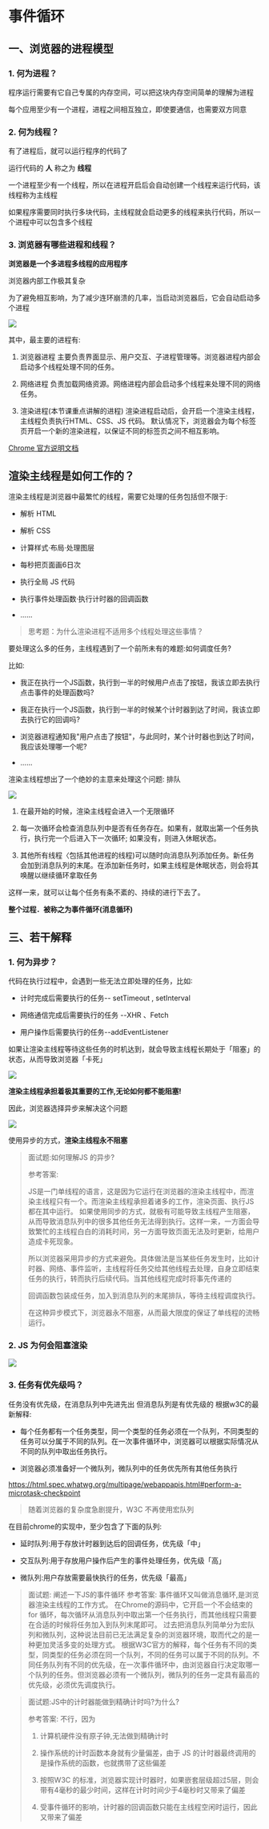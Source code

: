 # 事件循环

## 一、浏览器的进程模型

### 1. 何为进程？

程序运行需要有它自己专属的内存空间，可以把这块内存空间简单的理解为进程

每个应用至少有一个进程，进程之间相互独立，即使要通信，也需要双方同意



### 2. 何为线程？

有了进程后，就可以运行程序的代码了

运行代码的 **人** 称之为 **线程**

一个进程至少有一个线程，所以在进程开启后会自动创建一个线程来运行代码，该线程称为主线程

如果程序需要同时执行多块代码，主线程就会启动更多的线程来执行代码，所以一个进程中可以包含多个线程



### 3. 浏览器有哪些进程和线程？

**浏览器是一个多进程多线程的应用程序**

浏览器内部工作极其复杂

为了避免相互影响，为了减少连环崩溃的几率，当启动浏览器后，它会自动启动多个进程



![](D:\系统默认\桌面\code\Project\k-blog\docs\public\webgl\2023-04-17-16-52-22-image.png)

其中，最主要的进程有:

1. 浏览器进程
   主要负责界面显示、用户交互、子进程管理等。浏览器进程内部会启动多个线程处理不同的任务。

2. 网络进程
   负责加载网络资源。网络进程内部会启动多个线程来处理不同的网络任务。

3. 渲染进程(本节课重点讲解的进程)
   渲染进程启动后，会开启一个渲染主线程，主线程负责执行HTML、CSS、JS 代码。
   默认情况下，浏览器会为每个标签页开启一个新的渲染进程，以保证不同的标签页之间不相互影响。

[Chrome 官方说明文档](https://chromium.googlesource.com/chromium/src/+/main/docs/process_model_and_site_isolation.md#Modes-and-Availability)



## 渲染主线程是如何工作的？

渲染主线程是浏览器中最繁忙的线程，需要它处理的任务包括但不限于:

- 解析 HTML

- 解析 CSS

- 计算样式·布局·处理图层

- 每秒把页面画6日次

- 执行全局 JS 代码

- 执行事件处理函数·执行计时器的回调函数

- ......



> 思考题：为什么渲染进程不适用多个线程处理这些事情？



要处理这么多的任务，主线程遇到了一个前所未有的难题:如何调度任务?


比如:

- 我正在执行一个JS函数，执行到一半的时候用户点击了按钮，我该立即去执行点击事件的处理函数吗?

- 我正在执行一个JS函数，执行到一半的时候某个计时器到达了时间，我该立即去执行它的回调吗?

- 浏览器进程通知我"用户点击了按钮"，与此同时，某个计时器也到达了时间，我应该处理哪一个呢?

- ......



渲染主线程想出了一个绝妙的主意来处理这个问题: 排队



![](D:\系统默认\桌面\code\Project\k-blog\docs\public\webgl\2023-04-17-17-08-10-image.png)

1. 在最开始的时候，渲染主线程会进入一个无限循环

2. 每一次循环会检查消息队列中是否有任务存在。如果有，就取出第一个任务执行，执行完一个后进入下一次循环; 如果没有，则进入休眠状态。

3. 其他所有线程〈包括其他进程的线程)可以随时向消息队列添加任务。新任务会加到消息队列的末尾。在添加新任务时，如果主线程是休眠状态，则会将其唤醒以继续循环拿取任务
   
   

这样一来，就可以让每个任务有条不紊的、持续的进行下去了。


**整个过程．被称之为事件循环(消息循环)**



## 三、若干解释

### 1. 何为异步？

代码在执行过程中，会遇到一些无法立即处理的任务，比如∶



- 计时完成后需要执行的任务-- setTimeout , setInterval

- 网络通信完成后需要执行的任务 --XHR 、Fetch

- 用户操作后需要执行的任务--addEventListener



如果让渲染主线程等待这些任务的时机达到，就会导致主线程长期处于「阻塞」的状态，从而导致浏览器「卡死」



![](D:\系统默认\桌面\code\Project\k-blog\docs\public\webgl\2023-04-17-17-37-01-image.png)

**渲染主线程承担着极其重要的工作,无论如何都不能阻塞!**



因此，浏览器选择异步来解决这个问题



![](D:\系统默认\桌面\code\Project\k-blog\docs\public\webgl\2023-04-17-17-42-38-image.png)



使用异步的方式，**渲染主线程永不阻塞**

> 面试题:如何理解JS 的异步?
> 
> 
> 参考答案:
> 
> 
> JS是一门单线程的语言，这是因为它运行在浏览器的渲染主线程中，而渲染主线程只有一个。而渲染主线程承担着诸多的工作，渲染页面、执行JS都在其中运行。
> 如果使用同步的方式，就极有可能导致主线程产生阻塞，从而导致消息队列中的很多其他任务无法得到执行。这样一来，一方面会导致繁忙的主线程白白的消耗时间，另一方面导致页面无法及时更新，给用户造成卡死现象。
> 
> 
> 所以浏览器采用异步的方式来避免。具体做法是当某些任务发生时，比如计时器、网络、事件监听，主线程将任务交给其他线程去处理，自身立即结束任务的执行，转而执行后续代码。当其他线程完成时将事先传递的
> 
> 
> 回调函数包装成任务，加入到消息队列的末尾排队，等待主线程调度执行。
> 
> 
> 在这种异步模式下，浏览器永不阻塞，从而最大限度的保证了单线程的流畅运行。



### 2. JS 为何会阻塞渲染

![](D:\系统默认\桌面\code\Project\k-blog\docs\public\webgl\2023-04-17-18-39-04-image.png)

### 3. 任务有优先级吗？

任务没有优先级，在消息队列中先进先出
但消息队列是有优先级的
根据w3C的最新解释:


- 每个任务都有一个任务类型，同一个类型的任务必须在一个队列，不同类型的任务可以分属于不同的队列。在一次事件循环中，浏览器可以根据实际情况从不同的队列中取出任务执行。

- 浏览器必须准备好一个微队列，微队列中的任务优先所有其他任务执行
  

https://html.spec.whatwg.org/multipage/webappapis.html#perform-a-microtask-checkpoint



> 随着浏览器的复杂度急剧提升，W3C 不再使用宏队列



在目前chrome的实现中，至少包含了下面的队列:

-  延时队列:用于存放计时器到达后的回调任务，优先级「中」

- 交互队列:用于存放用户操作后产生的事件处理任务，优先级「高」

- 微队列:用户存放需要最快执行的任务，优先级「最高」



> 面试题: 阐述一下JS的事件循环
> 参考答案:
> 事件循环又叫做消息循环,是浏览器渲染主线程的工作方式。
> 在Chrome的源码中，它开启一个不会结束的 for 循环，每次循环从消息队列中取出第一个任务执行，而其他线程只需要在合适的时候将任务加入到队列末尾即可。
> 过去把消息队列简单分为宏队列和微队列，这种说法目前已无法满足复杂的浏览器环境，取而代之的是一种更加灵活多变的处理方式。
> 根据W3C官方的解释，每个任务有不同的类型，同类型的任务必须在同一个队列，不同的任务可以属于不同的队列。不同任务队列有不同的优先级，在一次事件循环中，由浏览器自行决定取哪一个队列的任务。但浏览器必须有一个微队列，微队列的任务一定具有最高的优先级，必须优先调度执行。



> 面试题:JS中的计时器能做到精确计时吗?为什么?
> 
> 参考答案:
> 不行，因为
> 
> 1. 计算机硬件没有原子钟,无法做到精确计时
> 
> 2. 操作系统的计时函数本身就有少量偏差，由于 JS 的计时器最终调用的是操作系统的函数，也就携带了这些偏差
> 
> 3. 按照W3C 的标准，浏览器实现计时器时，如果嵌套层级超过5层，则会带有4毫秒的最少时间，这样在计时时间少于4毫秒时又带来了偏差
> 
> 4. 受事件循环的影响，计时器的回调函数只能在主线程空闲时运行，因此又带来了偏差


